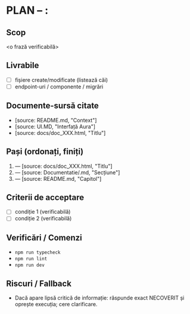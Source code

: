 # PLAN – <id>: <nume task>

## Scop
<o frază verificabilă>

## Livrabile
- [ ] fișiere create/modificate (listează căi)
- [ ] endpoint-uri / componente / migrări

## Documente-sursă citate
- [source: README.md, "Context"]
- [source: UI.MD, "Interfață Aura"]
- [source: docs/doc_XXX.html, "Titlu"]

## Pași (ordonați, finiți)
1) <pas> — [source: docs/doc_XXX.html, "Titlu"]
2) <pas> — [source: Documentatie/<file>.md, "Secțiune"]
3) <pas> — [source: README.md, "Capitol"]

## Criterii de acceptare
- [ ] condiție 1 (verificabilă)
- [ ] condiție 2 (verificabilă)

## Verificări / Comenzi
- `npm run typecheck`
- `npm run lint`
- `npm run dev`

## Riscuri / Fallback
- Dacă apare lipsă critică de informație: răspunde exact NECOVERIT și oprește execuția; cere clarificare.
